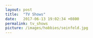 ```yaml
---
layout: post
title:  "TV Shows"
date:   2017-06-13 19:02:34 +0800
permalink: tv_shows
picture: /images/hobbies/seinfeld.jpg
---
```



